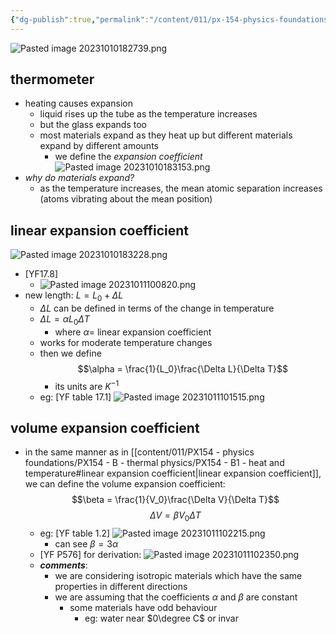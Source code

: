 ```yaml
---
{"dg-publish":true,"permalink":"/content/011/px-154-physics-foundations/px-154-b-thermal-physics/px-154-b2-thermal-expansion/","created":"2024-11-25T10:50:32.000+00:00","updated":"2024-11-26T23:12:06.957+00:00"}
---
```



![Pasted image 20231010182739.png](/img/user/pics/Pasted%20image%2020231010182739.png)
## thermometer
- heating causes expansion
	- liquid rises up the tube as the temperature increases
	- but the glass expands too
	- most materials expand as they heat up but different materials expand by different amounts
		- we define the *expansion coefficient* 
![Pasted image 20231010183153.png](/img/user/pics/Pasted%20image%2020231010183153.png)
- *why do materials expand?* 
	-  as the temperature increases, the mean atomic separation increases (atoms vibrating about the mean position)
## linear expansion coefficient
![Pasted image 20231010183228.png](/img/user/pics/Pasted%20image%2020231010183228.png)
- [YF17.8]
	- ![Pasted image 20231011100820.png](/img/user/pics/Pasted%20image%2020231011100820.png)
- new length: $L=L_{0}+\Delta L$
	- $\Delta L$ can be defined in terms of the change in temperature
	- $\Delta L = \alpha L_{0}\Delta T$
		- where $\alpha=$ linear expansion coefficient
	- works for moderate temperature changes
	- then we define 
	$$\alpha = \frac{1}{L_0}\frac{\Delta L}{\Delta T}$$
		- its units are $K^{-1}$
	- eg: [YF table 17.1] 
		![Pasted image 20231011101515.png](/img/user/pics/Pasted%20image%2020231011101515.png)
## volume expansion coefficient
- in the same manner as in [[content/011/PX154 - physics foundations/PX154 - B - thermal physics/PX154 - B1 - heat and temperature#linear expansion coefficient\|linear expansion coefficient]], we can define the volume expansion coefficient: 
$$\beta = \frac{1}{V_0}\frac{\Delta V}{\Delta T}$$
	$$\Delta V = \beta V_{0}\Delta T$$
	- eg: [YF table 1.2] 
		![Pasted image 20231011102215.png](/img/user/pics/Pasted%20image%2020231011102215.png)
		- can see $\beta=3\alpha$
	- [YF P576] for derivation: ![Pasted image 20231011102350.png](/img/user/pics/Pasted%20image%2020231011102350.png)
	- ***comments***:
		- we are considering isotropic materials which have the same properties in different directions
		- we are assuming that the coefficients $\alpha$ and $\beta$ are constant
			- some materials have odd behaviour
				- eg: water near $0\degree C$ or invar
